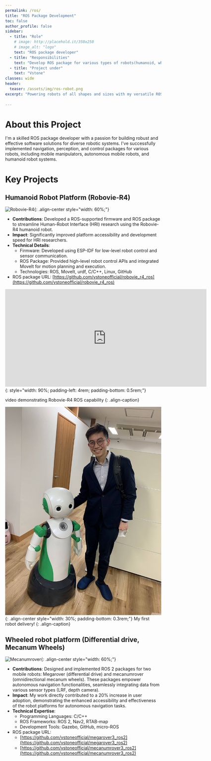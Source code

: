```yaml
---
permalink: /ros/
title: "ROS Package Development"
toc: false
author_profile: false
sidebar:
  - title: "Role"
    # image: http://placehold.it/350x250
    # image_alt: "logo"
    text: "ROS package developer"
  - title: "Responsibilities"
    text: "Develop ROS package for various types of robots(humanoid, wheel-robot, robotic arm)"
  - title: "Project under"
    text: "Vstone"
classes: wide
header:
  teaser: /assets/img/ros-robot.png
excerpt: "Powering robots of all shapes and sizes with my versatile ROS toolkit."

---
```



# About this Project
I'm a skilled ROS package developer with a passion for building robust and effective software solutions for diverse robotic systems. I've successfully implemented navigation, perception, and control packages for various robots, including mobile manipulators, autonomous mobile robots, and humanoid robot systems.

# Key Projects

## Humanoid Robot Platform (Robovie-R4)

![Robovie-R4](https://robots.ros.org/assets/img/robots/robovie-r4/image.png){: .align-center style="width: 60%;"}

- **Contributions**: Developed a ROS-supported firmware and ROS package to streamline Human-Robot Interface (HRI) research using the Robovie-R4 humanoid robot.
- **Impact**: Significantly improved platform accessibility and development speed for HRI researchers.
- **Technical Details**:
  - Firmware: Developed using ESP-IDF for low-level robot control and sensor communication.
  - ROS Package: Provided high-level robot control APIs and integrated MoveIt for motion planning and execution.
  - Technologies: ROS, MoveIt, urdf, C/C++, Linux, GitHub
- ROS package URL: [https://github.com/vstoneofficial/robovie_r4_ros](https://github.com/vstoneofficial/robovie_r4_ros)

<iframe width="650" height="315" src="https://www.youtube.com/embed/sz1gWtNYOBw?si=VBtGJPeZZKVDVUn_&amp;start=48" frameborder="0" ></iframe>{: style="width: 90%; padding-left: 4rem; padding-bottom: 0.5rem;"}

video demonstrating Robovie-R4 ROS capability
{: .align-caption}

![Robovie-R4 delivery](/assets/img/r4-delivery.jpg){: .align-center style="width: 30%; padding-bottom: 0.3rem;"}
My first robot delivery!
{: .align-caption}

## Wheeled robot platform (Differential drive, Mecanum Wheels)

![Mecanumrover](https://robots.ros.org/assets/img/robots/mecanumrover-ver.3.0/image.png){: .align-center style="width: 60%;"}
- **Contributions**: Designed and implemented ROS 2 packages for two mobile robots: Megarover (differential drive) and mecanumrover (omnidirectional mecanum wheels). These packages empower autonomous navigation functionalities, seamlessly integrating data from various sensor types (LRF, depth camera).
- **Impact**: My work directly contributed to a 20% increase in user adoption, demonstrating the enhanced accessibility and effectiveness of the robot platforms for autonomous navigation tasks.
- **Technical Expertise**:
  - Programming Languages: C/C++
  - ROS Frameworks: ROS 2, Nav2, RTAB-map
  - Development Tools: Gazebo, GitHub, micro-ROS
- ROS package URL: 
  - [https://github.com/vstoneofficial/megarover3_ros2](https://github.com/vstoneofficial/megarover3_ros2)
  - [https://github.com/vstoneofficial/mecanumrover3_ros2](https://github.com/vstoneofficial/mecanumrover3_ros2)
